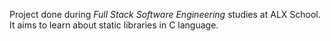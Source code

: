 Project done during *Full Stack Software Engineering* studies at ALX School. It aims to learn about static libraries in C language.

